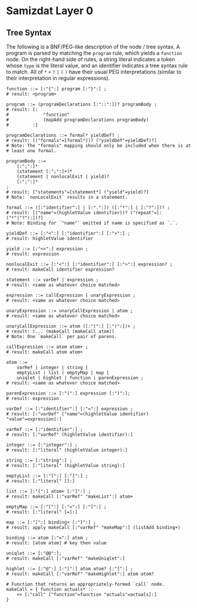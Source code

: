 Samizdat Layer 0
================

Tree Syntax
-----------

The following is a BNF/PEG-like description of the node / tree syntax.
A program is parsed by matching the `program` rule, which yields a
`function` node. On the right-hand side of rules, a string literal
indicates a token whose `type` is the literal value, and an identifier
indicates a tree syntax rule to match. All of `*` `+` `?` `|` `(` `)` have
their usual PEG interpretations (similar to their interpretation in
regular expressions).

```
function ::= [:"{":] program [:"}":] ;
# result: <program>

program ::= (programDeclarations [:"::":])? programBody ;
# result: [:
#             "function"
#             (mapAdd programDeclarations programBody)
#         :]

programDeclarations ::= formal* yieldDef? ;
# result: [("formals"=[formal*])? ("yieldDef"=yieldDef)?]
# Note: The "formals" mapping should only be included when there is at
# least one formal.

programBody ::=
    [:";":]*
    (statement [:";":]+)*
    (statement | nonlocalExit | yield)?
    [:";":]*
;
# result: ["statements"=[statement*] ("yield"=yield)?]
# Note: `nonLocalExit` results in a statement.

formal ::= ([:"identifier":] | [:".":]) ([:"*":] | [:"?":])? ;
# result: [("name"=(highletValue identifier))? ("repeat"=[:("*"|"?"):])?]
# Note: Binding for `"name"` omitted if name is specified as `.`.

yieldDef ::= [:"<":] [:"identifier":] [:">":] ;
# result: highletValue identifier

yield ::= [:"<>":] expression ;
# result: expression

nonlocalExit ::= [:"<":] [:"identifier":] [:">":] expression? ;
# result: makeCall identifier expression?

statement ::= varDef | expression ;
# result: <same as whatever choice matched>

expression ::= callExpression | unaryExpression ;
# result: <same as whatever choice matched>

unaryExpression ::= unaryCallExpression | atom ;
# result: <same as whatever choice matched>

unaryCallExpression ::= atom ([:"(":] [:")":])+ ;
# result: (... (makeCall (makeCall atom))
# Note: One `makeCall` per pair of parens.

callExpression ::= atom atom+ ;
# result: makeCall atom atom+

atom ::=
    varRef | integer | string |
    emptyList | list | emptyMap | map |
    uniqlet | highlet | function | parenExpression ;
# result: <same as whatever choice matched>

parenExpression ::= [:"(":] expression [:")":];
# result: expression

varDef ::= [:"identifier":] [:"=":] expression ;
# result: [:"varDef" ["name"=(highletValue identifier) "value"=expression]:]

varRef ::= [:"identifier":] ;
# result: [:"varRef" (highletValue identifier):]

integer ::= [:"integer":] ;
# result: [:"literal" (highletValue integer):]

string ::= [:"string":] ;
# result: [:"literal" (highletValue string):]

emptyList ::= [:"[":] [:"]":] ;
# result: [:"literal" []:]

list ::= [:"[":] atom+ [:"]":] ;
# result: makeCall [:"varRef" "makeList":] atom+

emptyMap ::= [:"[":] [:"=":] [:"]":] ;
# result: [:"literal" [=]:]

map ::= [:"[":] binding+ [:"]":] ;
# result: apply makeCall [:"varRef" "makeMap":] (listAdd binding+)

binding ::= atom [:"=":] atom ;
# result: [atom atom] # key then value

uniqlet ::= [:"@@":];
# result: makeCall [:"varRef" "makeUniqlet":]

highlet ::= [:"@":] [:"[":] atom atom? [:"]":] ;
# result: makeCall [:"varRef" "makeHighlet":] atom atom?

# Function that returns an appropriately-formed `call` node.
makeCall = { function actuals* ::
    <> [:"call" ["function"=function "actuals"=actuals]:]
}
```
